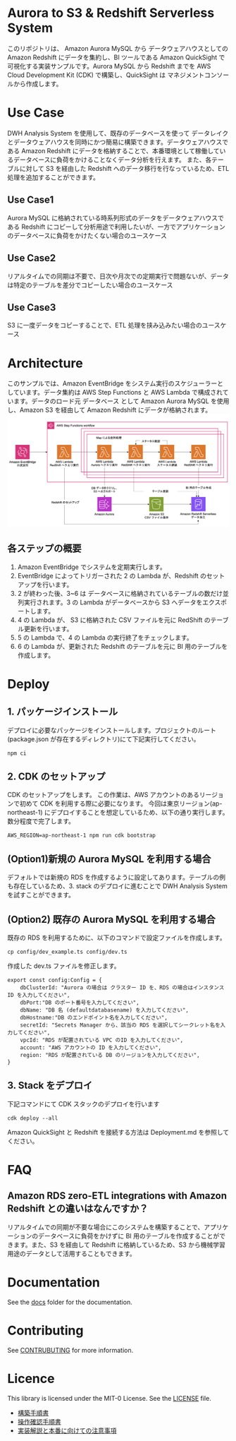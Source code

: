 # Aurora to S3 & Redshift Serverless System

このリポジトリは、 Amazon Aurora MySQL から データウェアハウスとしての Amazon Redshift にデータを集約し、BI ツールである Amazon QuickSight で可視化する実装サンプルです。Aurora MySQL から Redshift までを AWS Cloud Development Kit (CDK) で構築し、QuickSight は マネジメントコンソールから作成します。

# Use Case

DWH Analysis System を使用して、既存のデータベースを使って データレイクとデータウェアハウスを同時にかつ簡易に構築できます。データウェアハウスである Amazon Redshift にデータを格納することで、本番環境として稼働しているデータベースに負荷をかけることなくデータ分析を行えます。
また、各テーブルに対して S3 を経由した Redshift へのデータ移行を行なっているため、ETL 処理を追加することができます。

## Use Case1

Aurora MySQL に格納されている時系列形式のデータをデータウェアハウスである Redshift にコピーして分析用途で利用したいが、一方でアプリケーションのデータベースに負荷をかけたくない場合のユースケース

## Use Case2

リアルタイムでの同期は不要で、日次や月次での定期実行で問題ないが、データは特定のテーブルを差分でコピーしたい場合のユースケース

## Use Case3

S3 に一度データをコピーすることで、ETL 処理を挟み込みたい場合のユースケース

# Architecture

このサンプルでは、Amazon EventBridge をシステム実行のスケジューラーとしています。データ集約は AWS Step Functions と AWS Lambda で構成されています。データのロード元 データベース として Amazon Aurora MySQL を使用し、Amazon S3 を経由して Amazon Redshift にデータが格納されます。
![アーキテクチャ](docs/img/architecture_final.png)

## 各ステップの概要

1. Amazon EventBridge でシステムを定期実行します。
2. EventBridge によってトリガーされた 2 の Lambda が、Redshift のセットアップを行います。
3. 2 が終わった後、3~6 は データベースに格納されているテーブルの数だけ並列実行されます。3 の Lambda がデータベースから S3 へデータをエクスポートします。
4. 4 の Lambda が、 S3 に格納された CSV ファイルを元に RedShift のテーブル更新を行います。
5. 5 の Lambda で、4 の Lambda の実行終了をチェックします。
6. 6 の Lambda が、更新された Redshift のテーブルを元に BI 用のテーブルを作成します。

# Deploy

## 1. パッケージインストール

デプロイに必要なパッケージをインストールします。プロジェクトのルート(package.json が存在するディレクトリ)にて下記実行してください。

```
npm ci
```

## 2. CDK のセットアップ

CDK のセットアップをします。 この作業は、AWS アカウントのあるリージョンで初めて CDK を利用する際に必要になります。 今回は東京リージョン(ap-northeast-1) にデプロイすることを想定しているため、以下の通り実行します。数分程度で完了します。

```
AWS_REGION=ap-northeast-1 npm run cdk bootstrap
```

## (Option1)新規の Aurora MySQL を利用する場合

デフォルトでは新規の RDS を作成するように設定してあります。テーブルの例も存在しているため、3. stack のデプロイに進むことで DWH Analysis System を試すことができます。

## (Option2) 既存の Aurora MySQL を利用する場合

既存の RDS を利用するために、以下のコマンドで設定ファイルを作成します。

```
cp config/dev_example.ts config/dev.ts
```

作成した dev.ts ファイルを修正します。

```
export const config:Config = {
    dbClusterId: "Aurora の場合は クラスター ID を、RDS の場合はインスタンス ID を入力してください",
    dbPort:"DB のポート番号を入力してください",
    dbName: "DB 名 (defaultdatabasename) を入力してください",
    dbHostname:"DB のエンドポイント名を入力してください",
    secretId: "Secrets Manager から、該当の RDS を選択してシークレット名を入力してください",
    vpcId: "RDS が配置されている VPC のID を入力してください",
    account: "AWS アカウントの ID を入力してください",
    region: "RDS が配置されている DB のリージョンを入力してください",
}
```

## 3. Stack をデプロイ

下記コマンドにて CDK スタックのデプロイを行います

```
cdk deploy --all
```

Amazon QuickSight と Redshift を接続する方法は Deployment.md を参照してください。

# FAQ

## Amazon RDS zero-ETL integrations with Amazon Redshift との違いはなんですか？

リアルタイムでの同期が不要な場合にこのシステムを構築することで、アプリケーションのデータベースに負荷をかけずに BI 用のテーブルを作成することができます。また、S3 を経由して Redshift に格納しているため、S3 から機械学習用途のデータとして活用することもできます。

# Documentation

See the [docs](docs) folder for the documentation.

# Contributing

See [CONTRUBUTING](CONTRIBUTING.md) for more information.

# Licence

This library is licensed under the MIT-0 License. See the [LICENSE](LICENCE) file.

- [構築手順書](docs/Deployment.md)
- [操作確認手順書](docs/Operation.md)
- [実装解説と本番に向けての注意事項](docs/Implementation.md)
